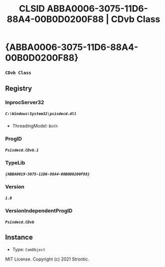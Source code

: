 ﻿---
title: "CLSID ABBA0006-3075-11D6-88A4-00B0D0200F88 | CDvb Class"
excerpt: What is COM-Object CLSID ABBA0006-3075-11D6-88A4-00B0D0200F88?
---

# {ABBA0006-3075-11D6-88A4-00B0D0200F88}

### `CDvb Class`

## Registry


### InprocServer32

##### `C:\Windows\System32\psisdecd.dll`
* ThreadingModel: `Both`

### ProgID

##### `Psisdecd.CDvb.1`

### TypeLib

##### `{ABBA0019-3075-11D6-88A4-00B0D0200F88}`

### Version

##### `1.0`

### VersionIndependentProgID

##### `Psisdecd.CDvb`

## Instance

* Type: `ComObject`

MIT License. Copyright (c) 2021 Strontic.


